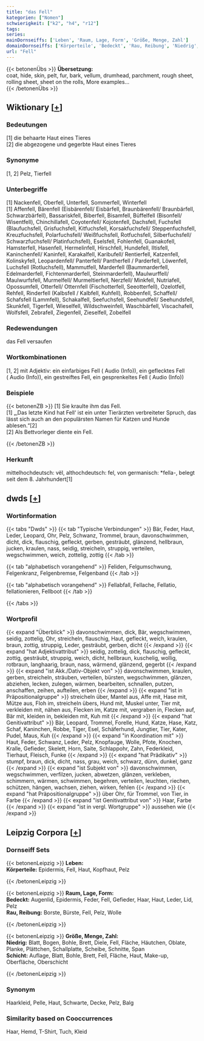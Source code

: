 ```yaml
---
title: "das Fell"
kategorien: ["Nomen"]
schwierigkeit: ["k2", "h4", "r12"]
tags:
series:
mainDornseiffs: ['Leben', 'Raum, Lage, Form', 'Größe, Menge, Zahl']
domainDornseiffs: ['Körperteile', 'Bedeckt', 'Rau, Reibung', 'Niedrig', 'Schicht']
url: "Fell"
---
```


{{< betonenÜbs >}}
**Übersetzung:**  
coat, hide, skin, pelt, fur, bark, vellum, drumhead, parchment, rough sheet, rolling sheet, sheet on the rolls, More examples...  
{{< /betonenÜbs >}}

## Wiktionary [[+](https://de.wiktionary.org/wiki/Fell)]

### Bedeutungen
[1] die behaarte Haut eines Tieres  
[2] die abgezogene und gegerbte Haut eines Tieres  

### Synonyme
[1, 2] Pelz, Tierfell  

### Unterbegriffe
[1] Nackenfell, Oberfell, Unterfell, Sommerfell, Winterfell  
[1] Affenfell, Bärenfell (Eisbärenfell/ Eisbärfell, Braunbärenfell/ Braunbärfell, Schwarzbärfell), Bassariskfell, Biberfell, Bisamfell, Büffelfell (Bisonfell/ Wisentfell), Chinchillafell, Coyotenfell/ Kojotenfell, Dachsfell, Fuchsfell (Blaufuchsfell, Grisfuchsfell, Kitfuchsfell, Korsakfuchsfell/ Steppenfuchsfell, Kreuzfuchsfell, Polarfuchsfell/ Weißfuchsfell, Rotfuchsfell, Silberfuchsfell/ Schwarzfuchsfell/ Platinfuchsfell), Eselsfell, Fohlenfell, Guanakofell, Hamsterfell, Hasenfell, Hermelinfell, Hirschfell, Hundefell, Iltisfell, Kaninchenfell/ Kaninfell, Karakalfell, Karibufell/ Rentierfell, Katzenfell, Kolinskyfell, Leopardenfell/ Panterfell/ Pantherfell / Parderfell, Löwenfell, Luchsfell (Rotluchsfell), Mammutfell, Marderfell (Baummarderfell, Edelmarderfell, Fichtenmarderfell, Steinmarderfell), Maulwurffell/ Maulwurfsfell, Murmelfell/ Murmeltierfell, Nerzfell/ Minkfell, Nutriafell, Opossumfell, Otterfell/ Otternfell (Fischotterfell, Seeotterfell), Ozelotfell, Rehfell, Rinderfell (Kalbsfell / Kalbfell, Kuhfell), Robbenfell, Schaffell/ Schafsfell (Lammfell), Schakalfell, Seefuchsfell, Seehundfell/ Seehundsfell, Skunkfell, Tigerfell, Wieselfell, Wildschweinfell, Waschbärfell, Viscachafell, Wolfsfell, Zebrafell, Ziegenfell, Zieselfell, Zobelfell  

### Redewendungen
das Fell versaufen  

### Wortkombinationen
[1, 2] mit Adjektiv: ein einfarbiges Fell ( Audio (Info)), ein geflecktes Fell ( Audio (Info)), ein gestreiftes Fell, ein gesprenkeltes Fell ( Audio (Info))  

### Beispiele
{{< betonenZB >}}
[1] Sie kraulte ihm das Fell.  
[1] „‚Das letzte Kind hat Fell‘ ist ein unter Tierärzten verbreiteter Spruch, das lässt sich auch an den populärsten Namen für Katzen und Hunde ablesen.“[2]  
[2] Als Bettvorleger diente ein Fell.  

{{< /betonenZB >}}
### Herkunft
mittelhochdeutsch: vël, althochdeutsch: fel, von germanisch: *fella-, belegt seit dem 8. Jahrhundert[1]  



## dwds [[+](https://www.dwds.de/wb/Fell)]

### Wortinformation
{{< tabs "Dwds" >}}
{{< tab "Typische Verbindungen" >}}
Bär, Feder, Haut, Leder, Leopard, Ohr, Pelz, Schwanz, Trommel, braun, davonschwimmen, dicht, dick, flauschig, gefleckt, gerben, gesträubt, glänzend, hellbraun, jucken, kraulen, nass, seidig, streicheln, struppig, verteilen, wegschwimmen, weich, zottelig, zottig
{{< /tab >}}

{{< tab "alphabetisch vorangehend" >}}
Feliden, Felgumschwung, Felgenkranz, Felgenbremse, Felgenband
{{< /tab >}}

{{< tab "alphabetisch vorangehend" >}}
Fellabfall, Fellache, Fellatio, fellationieren, Fellboot
{{< /tab >}}

{{< /tabs >}}

### Wortprofil
{{< expand "Überblick" >}} davonschwimmen, dick, Bär, wegschwimmen, seidig, zottelig, Ohr, streicheln, flauschig, Haut, gefleckt, weich, kraulen, braun, zottig, struppig, Leder, gesträubt, gerben, dicht {{< /expand >}}
{{< expand "hat Adjektivattribut" >}} seidig, zottelig, dick, flauschig, gefleckt, zottig, gesträubt, struppig, weich, dicht, hellbraun, kuschelig, wollig, rotbraun, langhaarig, braun, nass, wärmend, glänzend, gegerbt {{< /expand >}}
{{< expand "ist Akk./Dativ-Objekt von" >}} davonschwimmen, kraulen, gerben, streicheln, sträuben, verteilen, bürsten, wegschwimmen, glänzen, abziehen, lecken, zulegen, wärmen, bearbeiten, schnallen, putzen, anschaffen, zeihen, aufteilen, erben {{< /expand >}}
{{< expand "ist in Präpositionalgruppe" >}} streicheln über, Mantel aus, Affe mit, Hase mit, Mütze aus, Floh im, streicheln übers, Hund mit, Muskel unter, Tier mit, verkleiden mit, nähen aus, Flecken im, Katze mit, vergraben in, Flecken auf, Bär mit, kleiden in, bekleiden mit, Kuh mit {{< /expand >}}
{{< expand "hat Genitivattribut" >}} Bär, Leopard, Trommel, Forelle, Hund, Katze, Hase, Katz, Schaf, Kaninchen, Robbe, Tiger, Esel, Schäferhund, Jungtier, Tier, Kater, Pudel, Maus, Kuh {{< /expand >}}
{{< expand "in Koordination mit" >}} Haut, Feder, Schwanz, Leder, Pelz, Knopfauge, Wolle, Pfote, Knochen, Kralle, Gefieder, Skelett, Horn, Saite, Schlappohr, Zahn, Federkleid, Tierhaut, Fleisch, Funke {{< /expand >}}
{{< expand "hat Prädikativ" >}} stumpf, braun, dick, dicht, nass, grau, weich, schwarz, dünn, dunkel, ganz {{< /expand >}}
{{< expand "ist Subjekt von" >}} davonschwimmen, wegschwimmen, verfilzen, jucken, abwetzen, glänzen, verkleben, schimmern, wärmen, schwimmen, begehren, verteilen, leuchten, riechen, schützen, hängen, wachsen, ziehen, wirken, fehlen {{< /expand >}}
{{< expand "hat Präpositionalgruppe" >}} über Ohr, für Trommel, von Tier, in Farbe {{< /expand >}}
{{< expand "ist Genitivattribut von" >}} Haar, Farbe {{< /expand >}}
{{< expand "ist in vergl. Wortgruppe" >}} aussehen wie {{< /expand >}}

## Leipzig Corpora [[+](https://corpora.uni-leipzig.de/en/res?word=Fell&corpusId=deu_newscrawl-public_2018)]

### Dornseiff Sets
{{< betonenLeipzig >}}
**Leben:**  
**Körperteile:** Epidermis, Fell, Haut, Kopfhaut, Pelz  

{{< /betonenLeipzig >}}


{{< betonenLeipzig >}}
**Raum, Lage, Form:**  
**Bedeckt:** Augenlid, Epidermis, Feder, Fell, Gefieder, Haar, Haut, Leder, Lid, Pelz  
**Rau, Reibung:** Borste, Bürste, Fell, Pelz, Wolle  

{{< /betonenLeipzig >}}


{{< betonenLeipzig >}}
**Größe, Menge, Zahl:**  
**Niedrig:** Blatt, Bogen, Bohle, Brett, Diele, Fell, Fläche, Häutchen, Oblate, Planke, Plättchen, Schallplatte, Scheibe, Schnitte, Span  
**Schicht:** Auflage, Blatt, Bohle, Brett, Fell, Fläche, Haut, Make-up, Oberfläche, Oberschicht  

{{< /betonenLeipzig >}}

### Synonym
Haarkleid, Pelle, Haut, Schwarte, Decke, Pelz, Balg


### Similarity based on Cooccurrences
Haar, Hemd, T-Shirt, Tuch, Kleid

